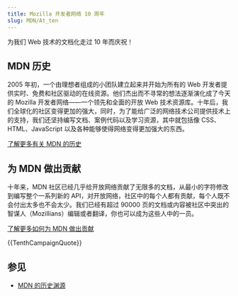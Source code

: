 ```yaml
---
title: Mozilla 开发者网络 10 周年
slug: MDN/At_ten
---
```


为我们 Web 技术的文档化走过 10 年而庆祝！

## MDN 历史

2005 年初，一个由理想者组成的小团队建立起来并开始为所有的 Web 开发者提供实时、免费和社区驱动的在线资源。他们杰出而不寻常的想法逐渐演化成了今天的 Mozilla 开发者网络——一个领先和全面的开放 Web 技术资源库。十年后，我们全球化的社区变得更加的强大，同时，为了能给广泛的网络技术公司提供技术上的支持，我们还坚持编写文档、案例代码以及学习资源，其中就包括像 CSS、HTML、JavaScript 以及各种能够使得网络变得更加强大的东西。

[了解更多有关 MDN 的历史](/zh-CN/docs/MDN/At_ten/History_of_MDN)

## 为 MDN 做出贡献

十年来，MDN 社区已经几乎给开放网络贡献了无限多的文档，从最小的字符修改到编写整个一系列新的 API，对开放网络，社区中的每个人都有贡献，每个人既不会付出太多也不会太少。我们已经有超过 90000 页的文档或内容被社区中突出的智谋人（Mozillians）编辑或者翻译，你也可以成为这些人中的一员。

[了解更多如何为 MDN 做出贡献](/zh-CN/docs/MDN/Contribute)

{{TenthCampaignQuote}}

## 参见

- [MDN 的历史渊源](/zh-CN/docs/MDN/At_ten/History_of_MDN)
